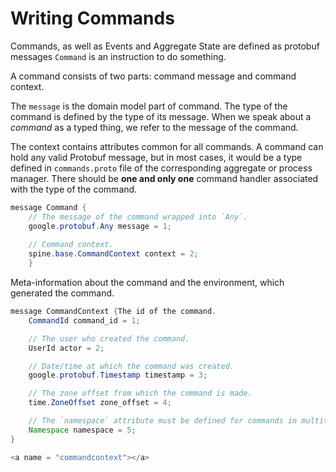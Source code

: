 # Writing Commands

Commands, as well as Events and Aggregate State are defined as protobuf messages
`Command` is an instruction to do something.

A command consists of two parts: command message and command context.

The `message` is the domain model part of command. The type of the command is defined by
the type of its message. When we speak about a *command* as a typed thing, we refer to the message of the command.

The context contains attributes common for all commands.
A command can hold any valid Protobuf message, but in most cases, it would be a type defined in `commands.proto` file of the corresponding aggregate or process manager.
There should be **one and only one** command handler associated with the type of the command.

``````java
message Command {
    // The message of the command wrapped into `Any`.
    google.protobuf.Any message = 1;
    
    // Command context.
    spine.base.CommandContext context = 2;
    }

``````

Meta-information about the command and the environment, which generated the command.

``````java
message CommandContext {The id of the command.
    CommandId command_id = 1;

    // The user who created the command.
    UserId actor = 2;

    // Date/time at which the command was created.
    google.protobuf.Timestamp timestamp = 3;

    // The zone offset from which the command is made.
    time.ZoneOffset zone_offset = 4;

    // The `namespace` attribute must be defined for commands in multitenant applications.
    Namespace namespace = 5;
}

<a name = "commandcontext"></a>
``````


